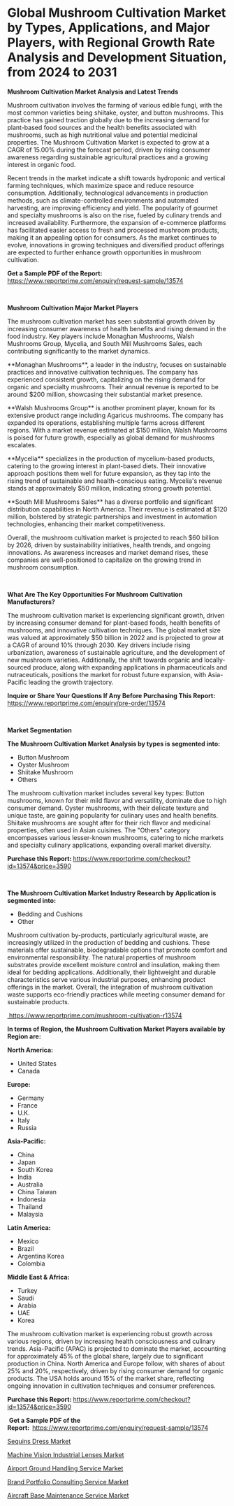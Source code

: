 <p><h1>Global Mushroom Cultivation Market by Types, Applications, and Major Players, with Regional Growth Rate Analysis and Development Situation, from 2024 to 2031</h1></p><p><strong>Mushroom Cultivation Market Analysis and Latest Trends</strong></p>
<p><p>Mushroom cultivation involves the farming of various edible fungi, with the most common varieties being shiitake, oyster, and button mushrooms. This practice has gained traction globally due to the increasing demand for plant-based food sources and the health benefits associated with mushrooms, such as high nutritional value and potential medicinal properties. The Mushroom Cultivation Market is expected to grow at a CAGR of 15.00% during the forecast period, driven by rising consumer awareness regarding sustainable agricultural practices and a growing interest in organic food.</p><p>Recent trends in the market indicate a shift towards hydroponic and vertical farming techniques, which maximize space and reduce resource consumption. Additionally, technological advancements in production methods, such as climate-controlled environments and automated harvesting, are improving efficiency and yield. The popularity of gourmet and specialty mushrooms is also on the rise, fueled by culinary trends and increased availability. Furthermore, the expansion of e-commerce platforms has facilitated easier access to fresh and processed mushroom products, making it an appealing option for consumers. As the market continues to evolve, innovations in growing techniques and diversified product offerings are expected to further enhance growth opportunities in mushroom cultivation.</p></p>
<p><strong>Get a Sample PDF of the Report:&nbsp;</strong> <a href="https://www.reportprime.com/enquiry/request-sample/13574">https://www.reportprime.com/enquiry/request-sample/13574</a></p>
<p>&nbsp;</p>
<p><strong>Mushroom Cultivation Major Market Players</strong></p>
<p><p>The mushroom cultivation market has seen substantial growth driven by increasing consumer awareness of health benefits and rising demand in the food industry. Key players include Monaghan Mushrooms, Walsh Mushrooms Group, Mycelia, and South Mill Mushrooms Sales, each contributing significantly to the market dynamics.</p><p>**Monaghan Mushrooms**, a leader in the industry, focuses on sustainable practices and innovative cultivation techniques. The company has experienced consistent growth, capitalizing on the rising demand for organic and specialty mushrooms. Their annual revenue is reported to be around $200 million, showcasing their substantial market presence.</p><p>**Walsh Mushrooms Group** is another prominent player, known for its extensive product range including Agaricus mushrooms. The company has expanded its operations, establishing multiple farms across different regions. With a market revenue estimated at $150 million, Walsh Mushrooms is poised for future growth, especially as global demand for mushrooms escalates.</p><p>**Mycelia** specializes in the production of mycelium-based products, catering to the growing interest in plant-based diets. Their innovative approach positions them well for future expansion, as they tap into the rising trend of sustainable and health-conscious eating. Mycelia's revenue stands at approximately $50 million, indicating strong growth potential.</p><p>**South Mill Mushrooms Sales** has a diverse portfolio and significant distribution capabilities in North America. Their revenue is estimated at $120 million, bolstered by strategic partnerships and investment in automation technologies, enhancing their market competitiveness.</p><p>Overall, the mushroom cultivation market is projected to reach $60 billion by 2026, driven by sustainability initiatives, health trends, and ongoing innovations. As awareness increases and market demand rises, these companies are well-positioned to capitalize on the growing trend in mushroom consumption.</p></p>
<p>&nbsp;</p>
<p><strong>What Are The Key Opportunities For Mushroom Cultivation Manufacturers?</strong></p>
<p><p>The mushroom cultivation market is experiencing significant growth, driven by increasing consumer demand for plant-based foods, health benefits of mushrooms, and innovative cultivation techniques. The global market size was valued at approximately $50 billion in 2022 and is projected to grow at a CAGR of around 10% through 2030. Key drivers include rising urbanization, awareness of sustainable agriculture, and the development of new mushroom varieties. Additionally, the shift towards organic and locally-sourced produce, along with expanding applications in pharmaceuticals and nutraceuticals, positions the market for robust future expansion, with Asia-Pacific leading the growth trajectory.</p></p>
<p><strong>Inquire or Share Your Questions If Any Before Purchasing This Report:</strong> <a href="https://www.reportprime.com/enquiry/pre-order/13574">https://www.reportprime.com/enquiry/pre-order/13574</a></p>
<p>&nbsp;</p>
<p><strong>Market Segmentation</strong></p>
<p><strong>The Mushroom Cultivation Market Analysis by types is segmented into:</strong></p>
<p><ul><li>Button Mushroom</li><li>Oyster Mushroom</li><li>Shiitake Mushroom</li><li>Others</li></ul></p>
<p><p>The mushroom cultivation market includes several key types: Button mushrooms, known for their mild flavor and versatility, dominate due to high consumer demand. Oyster mushrooms, with their delicate texture and unique taste, are gaining popularity for culinary uses and health benefits. Shiitake mushrooms are sought after for their rich flavor and medicinal properties, often used in Asian cuisines. The "Others" category encompasses various lesser-known mushrooms, catering to niche markets and specialty culinary applications, expanding overall market diversity.</p></p>
<p><strong>Purchase this Report:&nbsp;</strong><a href="https://www.reportprime.com/checkout?id=13574&price=3590">https://www.reportprime.com/checkout?id=13574&price=3590</a></p>
<p>&nbsp;</p>
<p><strong>The Mushroom Cultivation Market Industry Research by Application is segmented into:</strong></p>
<p><ul><li>Bedding and Cushions</li><li>Other</li></ul></p>
<p><p>Mushroom cultivation by-products, particularly agricultural waste, are increasingly utilized in the production of bedding and cushions. These materials offer sustainable, biodegradable options that promote comfort and environmental responsibility. The natural properties of mushroom substrates provide excellent moisture control and insulation, making them ideal for bedding applications. Additionally, their lightweight and durable characteristics serve various industrial purposes, enhancing product offerings in the market. Overall, the integration of mushroom cultivation waste supports eco-friendly practices while meeting consumer demand for sustainable products.</p></p>
<p><a href="https://www.reportprime.com/mushroom-cultivation-r13574">&nbsp;https://www.reportprime.com/mushroom-cultivation-r13574</a></p>
<p><strong>In terms of Region, the Mushroom Cultivation Market Players available by Region are:</strong></p>
<p>
    <p> <strong> North America: </strong>
        <ul>
            <li>United States</li>
            <li>Canada</li>
        </ul>
        </p> 
    <p> <strong> Europe: </strong>
        <ul>
            <li>Germany</li>
            <li>France</li>
            <li>U.K.</li>
            <li>Italy</li>
            <li>Russia</li>
        </ul>
        </p> 
    <p> <strong> Asia-Pacific: </strong>
        <ul>
            <li>China</li>
            <li>Japan</li>
            <li>South Korea</li>
            <li>India</li>
            <li>Australia</li>
            <li>China Taiwan</li>
            <li>Indonesia</li>
            <li>Thailand</li>
            <li>Malaysia</li>
        </ul>
        </p> 
    <p> <strong> Latin America: </strong>
        <ul>
            <li>Mexico</li>
            <li>Brazil</li>
            <li>Argentina Korea</li>
            <li>Colombia</li>
        </ul>
        </p> 
    <p> <strong> Middle East & Africa: </strong>
        <ul>
            <li>Turkey</li>
            <li>Saudi</li>
            <li>Arabia</li>
            <li>UAE</li>
            <li>Korea</li>
        </ul>
    </p>
    </p>
<p><p>The mushroom cultivation market is experiencing robust growth across various regions, driven by increasing health consciousness and culinary trends. Asia-Pacific (APAC) is projected to dominate the market, accounting for approximately 45% of the global share, largely due to significant production in China. North America and Europe follow, with shares of about 25% and 20%, respectively, driven by rising consumer demand for organic products. The USA holds around 15% of the market share, reflecting ongoing innovation in cultivation techniques and consumer preferences.</p></p>
<p><strong>Purchase this Report: </strong><a href="https://www.reportprime.com/checkout?id=13574&price=3590">https://www.reportprime.com/checkout?id=13574&price=3590</a></p>
<p>&nbsp;<strong>Get a Sample PDF of the Report:&nbsp;&nbsp;</strong><a href="https://www.reportprime.com/enquiry/request-sample/13574">https://www.reportprime.com/enquiry/request-sample/13574</a></p>
<p><strong></strong></p>
<p><p><a href="https://www.linkedin.com/pulse/emerging-sequins-dress-market-opportunities-analysis-investors-vd0zc?trackingId=sBjGBZ2gRASVq%2BHfkw5p9Q%3D%3D">Sequins Dress Market</a></p><p><a href="https://issuu.com/reportprime-2/docs/machine-vision-industrial-lenses-ma_fc41387ab5175c">Machine Vision Industrial Lenses Market</a></p><p><a href="https://medium.com/@sean.peake0978/the-airport-ground-handling-service-market-prioritizes-cost-control-and-efficiency-enhancement-41016d568eec">Airport Ground Handling Service Market</a></p><p><a href="https://issuu.com/reportprime-2/docs/brand-portfolio-consulting-service-_7ef2af28e5701b">Brand Portfolio Consulting Service Market</a></p><p><a href="https://medium.com/@sean.peake0978/this-report-aims-to-provide-a-comprehensive-presentation-of-the-global-market-for-aircraft-base-75cbca0638c8">Aircraft Base Maintenance Service Market</a></p></p>